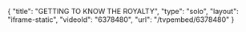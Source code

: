 {
    "title": "GETTING TO KNOW THE ROYALTY",
    "type": "solo",
    "layout": "iframe-static",
    "videoId": "6378480",
    "url": "\/tvpembed\/6378480"
}